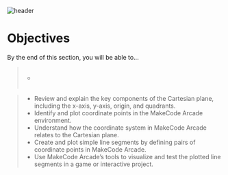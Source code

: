 ![header](assets/header.png)

# Objectives

By the end of this section, you will be able to...

<blockquote>
  <ul style="list-style-type:circle;">
    <br>
    <li></li>
    <br>
  </ul>
</blockquote>

> - Review and explain the key components of the Cartesian plane, including the x-axis, y-axis, origin, and quadrants.
> - Identify and plot coordinate points in the MakeCode Arcade environment.
> - Understand how the coordinate system in MakeCode Arcade relates to the Cartesian plane.
> - Create and plot simple line segments by defining pairs of coordinate points in MakeCode Arcade.
> - Use MakeCode Arcade’s tools to visualize and test the plotted line segments in a game or interactive project.